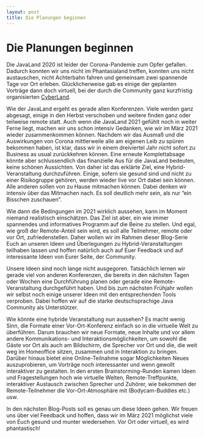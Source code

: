 ```yaml
---
layout: post
title: Die Planungen beginnen
---
```


# Die Planungen beginnen

Die JavaLand 2020 ist leider der Corona-Pandemie zum Opfer gefallen. Dadurch konnten wir uns nicht im Phantasialand treffen, konnten uns nicht austauschen, nicht Achterbahn fahren und gemeinsam zwei spannende Tage vor Ort erleben. Glücklicherweise gab es einige der geplanten Vorträge dann doch virtuell, bei der durch die Community ganz kurzfristig organisierten [CyberLand](https://cyberland.ijug.eu/).

Wie der JavaLand ergeht es gerade allen Konferenzen. Viele werden ganz abgesagt, einige in den Herbst verschoben und weitere finden ganz oder teilweise remote statt. Auch wenn die JavaLand 2021 gefühlt noch in weiter Ferne liegt, machen wir uns schon intensiv Gedanken, wie wir im März 2021 wieder zusammenkommen können. Nachdem wir das Ausmaß und die Auswirkungen von Corona mittlerweile alle am eigenen Leib zu spüren bekommen haben, ist klar, dass wir in einem dreiviertel Jahr nicht sofort zu Business as usual zurückkehren können. Eine erneute Komplettabsage könnte aber schlussendlich das finanzielle Aus für die JavaLand bedeuten, keine schönen Aussichten. Von daher ist das erklärte Ziel, eine Hybrid-Veranstaltung durchzuführen. Einige, sofern sie gesund sind und nicht zu einer Risikogruppe gehören, werden wieder live vor Ort dabei sein können. Alle anderen sollen von zu Hause mitmachen können. Dabei denken wir intensiv über das Mitmachen nach. Es soll deutlich mehr sein, als nur “ein Bisschen zuschauen”.

Wie dann die Bedingungen im 2021 wirklich aussehen, kann im Moment niemand realistisch einschätzen. Das Ziel ist aber, ein wie immer spannendes und informatives Programm auf die Beine zu stellen. Und egal, wie groß der Remote-Anteil sein wird, es soll alle Teilnehmer, remote oder vor Ort, zufriedenstellen. Daher wollen wir im Rahmen dieser Blog-Serie Euch an unseren Ideen und Überlegungen zu Hybrid-Veranstaltungen teilhaben lassen und hoffen natürlich auch auf Euer Feedback und auf interessante Ideen von Eurer Seite, der Community.

Unsere Ideen sind noch lange nicht ausgegoren. Tatsächlich lernen wir gerade viel von anderen Konferenzen, die bereits in den nächsten Tagen oder Wochen eine Durchführung planen oder gerade eine Remote-Veranstaltung durchgeführt haben. Und bis zum nächsten Frühjahr wollen wir selbst noch einige unserer Ideen mit den entsprechenden Tools verproben. Dabei hoffen wir auf die starke deutschsprachige Java Community als Unterstützer.

Wie könnte eine hybride Veranstaltung nun aussehen? Es macht wenig Sinn, die Formate einer Vor-Ort-Konferenz einfach so in die virtuelle Welt zu überführen. Darum brauchen wir neue Formate, neue Inhalte und vor allem andere Kommunikations- und Interaktionsmöglichkeiten, um sowohl die Gäste vor Ort als auch am Bildschirm, die Sprecher vor Ort und die, die weit weg im Homeoffice sitzen, zusammen und in Interaktion zu bringen. Darüber hinaus bietet eine Online-Teilnahme sogar Möglichkeiten Neues auszuprobieren, um Vorträge noch interessanter und wenn gewollt interaktiver zu gestalten. In den ersten Brainstorming-Runden kamen Ideen und Fragestellungen hoch wie virtuelle Welten, Remote-Treffpunkte, interaktiver Austausch zwischen Sprecher und Zuhörer, wie bekommen der Remote-Teilnehmer die Vor-Ort-Atmosphäre mit (Bodycam-Buddies etc.) usw.  

In den nächsten Blog-Posts soll es genau um diese Ideen gehen. Wir freuen uns über viel Feedback und hoffen, dass wir im März 2021 möglichst viele von Euch gesund und munter wiedersehen. Vor Ort oder virtuell, es wird phantastisch!
